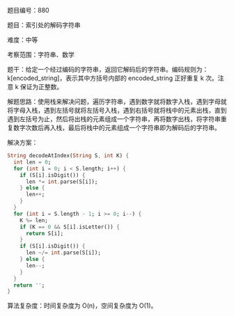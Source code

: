 题目编号：880

题目：索引处的解码字符串

难度：中等

考察范围：字符串、数学

题干：给定一个经过编码的字符串，返回它解码后的字符串。编码规则为：k[encoded_string]，表示其中方括号内部的 encoded_string 正好重复 k 次。注意 k 保证为正整数。

解题思路：使用栈来解决问题，遍历字符串，遇到数字就将数字入栈，遇到字母就将字母入栈，遇到左括号就将左括号入栈，遇到右括号就将栈中的元素出栈，直到遇到左括号为止，然后将出栈的元素组成一个字符串，再将数字出栈，将字符串重复数字次数后再入栈，最后将栈中的元素组成一个字符串即为解码后的字符串。

解决方案：

```dart
String decodeAtIndex(String S, int K) {
  int len = 0;
  for (int i = 0; i < S.length; i++) {
    if (S[i].isDigit()) {
      len *= int.parse(S[i]);
    } else {
      len++;
    }
  }
  for (int i = S.length - 1; i >= 0; i--) {
    K %= len;
    if (K == 0 && S[i].isLetter()) {
      return S[i];
    }
    if (S[i].isDigit()) {
      len ~/= int.parse(S[i]);
    } else {
      len--;
    }
  }
  return '';
}
```

算法复杂度：时间复杂度为 O(n)，空间复杂度为 O(1)。